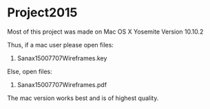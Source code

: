 # Project2015
Most of this project was made on Mac OS X Yosemite Version 10.10.2

Thus, if a mac user please open files:
1. Sanax15007707Wireframes.key

Else, open files:
1. Sanax15007707Wireframes.pdf

The mac version works best and is of highest quality.
